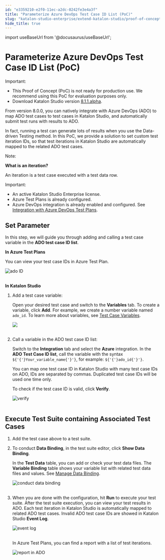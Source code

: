 ```yaml
---
id: "e3359210-e2f0-11ec-a2dc-0242fe3e4a3f"
title: "Parameterize Azure DevOps Test Case ID List (PoC)"
slug: "katalon-studio-enterprise/extend-katalon-studio/proof-of-concept/parameterize-azure-devops-test-case-id-list-poc"
hide_title: true
---
```

import useBaseUrl from '@docusaurus/useBaseUrl';


# <a id="id" class="anchor_top_offset"/><a id="ariaid-title1" class="anchor_top_offset"/>Parameterize Azure DevOps Test Case ID List (PoC)

<div xmlns="http://www.w3.org/1999/xhtml" className="note important note_important"><span className="note__title">Important:</span> 
  <ul className="ul"><li className="li">This Proof of Concept (PoC) is not ready for production use. We
      recommend using this PoC for evaluation purposes only.</li><li className="li">Download Katalon Studio version <a className="xref j-external-link" href="https://github.com/katalon-studio/katalon-studio/releases/tag/v8.1.1.alpha" target="_blank">8.1.1.alpha</a>.</li></ul>
</div>
<p xmlns="http://www.w3.org/1999/xhtml" className="p">From version 8.0.0, you can natively integrate with Azure DevOps   (ADO) to map ADO test cases to test cases in Katalon Studio, and   automatically submit test runs with results to ADO.</p> 
<p xmlns="http://www.w3.org/1999/xhtml" className="p">In fact, running a test can generate lots of results when you   use the Data-driven Testing method. In this PoC, we provide a   solution to set custom test iteration IDs, so that test iterations   in Katalon Studio are automatically mapped to the related ADO test   cases.</p> 
<div xmlns="http://www.w3.org/1999/xhtml" className="note note note_note"><span className="note__title">Note:</span> 
  <p className="p">
    <strong className="ph b">What is an iteration?</strong>
  </p>
  <p className="p">An iteration is a test case executed with a test data row.</p>
</div>
<div xmlns="http://www.w3.org/1999/xhtml" className="note important note_important"><span className="note__title">Important:</span> 
  <ul className="ul"><li className="li">An active Katalon Studio Enterprise license.</li><li className="li">Azure Test Plans is already configured.</li><li className="li">Azure DevOps integration is already enabled and configured. See
      <a className="xref" href="/docs/katalon-studio-enterprise/integration/configure-azure-devops-test-plans-integration-in-katalon-studio">Integration
        with Azure DevOps Test Plans</a>.</li></ul>
</div>
    

## <a id="id_1" class="anchor_top_offset"/>Set Parameter

    
      
<p xmlns="http://www.w3.org/1999/xhtml" className="p">In this step, we will guide you through adding and calling a   test case variable in the <strong className="ph b">ADO test case ID     list</strong>.</p> 
      
<p xmlns="http://www.w3.org/1999/xhtml" className="p">   <strong className="ph b">In Azure Test Plans</strong> </p> 
      
<p xmlns="http://www.w3.org/1999/xhtml" className="p">You can view your test case IDs in Azure Test Plan.</p> 
      
<p xmlns="http://www.w3.org/1999/xhtml" className="p">   <img className="image" src={useBaseUrl("https://github.com/katalon-studio/docs-images/raw/master/katalon-studio/docs/associated-ADO-TC-IDs/test-case-ids.png")} alt="ado ID" /><br /><br /> </p> 
      
<p xmlns="http://www.w3.org/1999/xhtml" className="p">   <strong className="ph b">In Katalon Studio</strong> </p> 
      
<ol xmlns="http://www.w3.org/1999/xhtml" className="ol">   <li className="li">     <p className="p">Add a test case variable:</p>     <p className="p">Open your desired test case and switch to the       <strong className="ph b">Variables</strong> tab. To create a variable, click       <strong className="ph b">Add</strong>. For example, we create a number variable       named <code className="ph codeph">ado_id</code>. To learn more about variables, see <a className="xref" href="/docs/katalon-studio-enterprise/test-execution/data-driven-testing/test-case-variables">Test         Case Variables</a>.</p>     <p className="p">       <img className="image" src={useBaseUrl("https://github.com/katalon-studio/docs-images/raw/master/katalon-studio/docs/associated-ADO-TC-IDs/number-ado_id.png")} /><br /><br />     </p>   </li>   <li className="li">     <p className="p">Call a variable in the ADO test case ID list:</p>     <p className="p">Switch to the <strong className="ph b">Integration</strong> tab and select the       <strong className="ph b">Azure</strong> integration. In the <strong className="ph b">ADO Test Case ID         list</strong>, call the variable with the syntax       <code className="ph codeph">${'{'}Your_variable_name{'}'}</code>, for example:       <code className="ph codeph">${'{'}ado_id{'}'}</code>.</p>     <p className="p">You can map one test case ID in Katalon Studio with many test       case IDs on ADO, IDs are separated by commas. Duplicated test case       IDs will be used one time only.</p>     <p className="p">To check if the test case ID is valid, click       <strong className="ph b">Verify</strong>.</p>     <p className="p">       <img className="image" src={useBaseUrl("https://github.com/katalon-studio/docs-images/raw/master/katalon-studio/docs/associated-ADO-TC-IDs/verified.png")} alt="verify" /><br /><br />     </p>   </li> </ol> 
    
  
    

## <a id="id_2" class="anchor_top_offset"/>Execute Test Suite containing Associated Test Cases

    
      
<ol xmlns="http://www.w3.org/1999/xhtml" className="ol">   <li className="li">     <p className="p">Add the test case above to a test suite.</p>   </li>   <li className="li">     <p className="p">To conduct <strong className="ph b">Data Binding</strong>, in the test suite       editor, click <strong className="ph b">Show Data Binding</strong>.</p>     <p className="p">In the <strong className="ph b">Test Data</strong> table, you can add or check       your test data files. The <strong className="ph b">Variable Binding</strong> table       shows your variable list with related test data files and values.       See <a className="xref" href="/docs/katalon-studio-enterprise/test-execution/data-driven-testing/run-test-case-with-an-external-data-source#id_3">Manage         Data Binding</a>.</p>     <p className="p">       <img className="image" src={useBaseUrl("https://github.com/katalon-studio/docs-images/raw/master/katalon-studio/docs/associated-ADO-TC-IDs/ks-ddt-ado-binding.png")} alt="conduct data binding" /><br /><br />     </p>   </li>   <li className="li">     <p className="p">When you are done with the configuration, hit       <strong className="ph b">Run</strong> to execute your test suite. After the test       suite execution, you can view your test results in ADO. Each test       iteration in Katalon Studio is automatically mapped to related ADO       test cases. Invalid ADO test case IDs are showed in Katalon Studio       <strong className="ph b">Event Log</strong>.</p>     <p className="p">       <img className="image" src={useBaseUrl("https://github.com/katalon-studio/docs-images/raw/master/katalon-studio/docs/associated-ADO-TC-IDs/event-log-ado.png")} alt="event log" /><br /><br />     </p>     <p className="p">In Azure Test Plans, you can find a report with a list of test       iterations.</p>     <p className="p">       <img className="image" src={useBaseUrl("https://github.com/katalon-studio/docs-images/raw/master/katalon-studio/docs/associated-ADO-TC-IDs/report%20in%20ADO.png")} alt="report in ADO" /><br /><br />     </p>   </li> </ol> 
    
  
